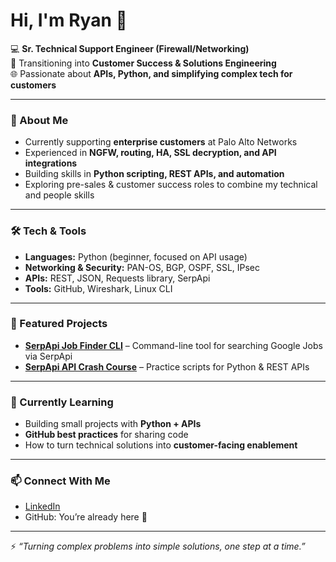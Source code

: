 # Hi, I'm Ryan 👋  

💻 **Sr. Technical Support Engineer (Firewall/Networking)**  
🌟 Transitioning into **Customer Success & Solutions Engineering**  
🌐 Passionate about **APIs, Python, and simplifying complex tech for customers**  

---

### 🚀 About Me  
- Currently supporting **enterprise customers** at Palo Alto Networks  
- Experienced in **NGFW, routing, HA, SSL decryption, and API integrations**  
- Building skills in **Python scripting, REST APIs, and automation**  
- Exploring pre-sales & customer success roles to combine my technical and people skills  

---

### 🛠️ Tech & Tools  
- **Languages:** Python (beginner, focused on API usage)  
- **Networking & Security:** PAN-OS, BGP, OSPF, SSL, IPsec  
- **APIs:** REST, JSON, Requests library, SerpApi  
- **Tools:** GitHub, Wireshark, Linux CLI  

---

### 📂 Featured Projects
- [**SerpApi Job Finder CLI**](https://github.com/ryanmurphy-hub/serpapi-job-finder-cli) – Command-line tool for searching Google Jobs via SerpApi  
- [**SerpApi API Crash Course**](https://github.com/ryanmurphy-hub/serpapi-api-crash-course) – Practice scripts for Python & REST APIs  

---

### 🌱 Currently Learning  
- Building small projects with **Python + APIs**  
- **GitHub best practices** for sharing code  
- How to turn technical solutions into **customer-facing enablement**  

---

### 📫 Connect With Me  
- [LinkedIn](https://www.linkedin.com/in/ryan-murphy-83450b376/)  
- GitHub: You’re already here 🙂  

---

⚡ *“Turning complex problems into simple solutions, one step at a time.”*  
